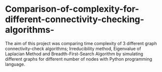 # Comparison-of-complexity-for-different-connectivity-checking-algorithms-

The aim of this project was comparing time complexity of 3 different graph connectivity-check algorithms;
Irreducibility method, Eigenvalue of Laplacian Method and Breadth-First-Search Algorithm by
simulating different graphs for different number of nodes with Python programming language. 
